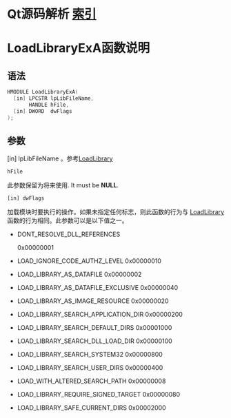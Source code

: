 # Qt源码解析 [索引](https://blog.csdn.net/xinqingwuji/article/details/118365888)

# LoadLibraryExA函数说明

## 语法

```c++
HMODULE LoadLibraryExA(
  [in] LPCSTR lpLibFileName,
       HANDLE hFile,
  [in] DWORD  dwFlags
);
```

## 参数

 [in] lpLibFileName 。参考[LoadLibrary](https://blog.csdn.net/xinqingwuji/article/details/78597439) 

```
hFile
```

此参数保留为将来使用. It must be **NULL**.

```
[in] dwFlags
```

加载模块时要执行的操作。如果未指定任何标志，则此函数的行为与 [LoadLibrary](https://blog.csdn.net/xinqingwuji/article/details/78597439)  函数的行为相同。此参数可以是以下值之一。

- DONT_RESOLVE_DLL_REFERENCES

   0x00000001

- LOAD_IGNORE_CODE_AUTHZ_LEVEL
  0x00000010

- LOAD_LIBRARY_AS_DATAFILE
  0x00000002

- LOAD_LIBRARY_AS_DATAFILE_EXCLUSIVE
  0x00000040

- LOAD_LIBRARY_AS_IMAGE_RESOURCE
  0x00000020

- LOAD_LIBRARY_SEARCH_APPLICATION_DIR
  0x00000200

- LOAD_LIBRARY_SEARCH_DEFAULT_DIRS
  0x00001000

- LOAD_LIBRARY_SEARCH_DLL_LOAD_DIR
  0x00000100

- LOAD_LIBRARY_SEARCH_SYSTEM32
  0x00000800

- LOAD_LIBRARY_SEARCH_USER_DIRS
  0x00000400

- LOAD_WITH_ALTERED_SEARCH_PATH
  0x00000008

- LOAD_LIBRARY_REQUIRE_SIGNED_TARGET
  0x00000080

- LOAD_LIBRARY_SAFE_CURRENT_DIRS
  0x00002000





